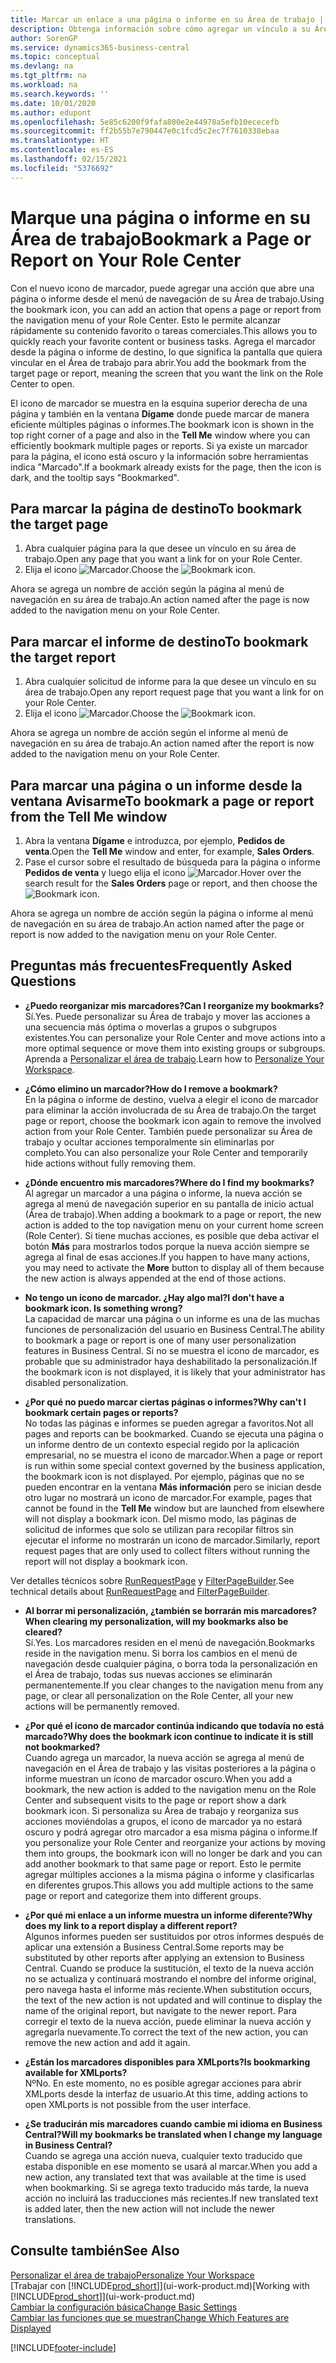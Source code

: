 ```yaml
---
title: Marcar un enlace a una página o informe en su Área de trabajo | Microsoft Docs
description: Obtenga información sobre cómo agregar un vínculo a su Área de trabajo.
author: SorenGP
ms.service: dynamics365-business-central
ms.topic: conceptual
ms.devlang: na
ms.tgt_pltfrm: na
ms.workload: na
ms.search.keywords: ''
ms.date: 10/01/2020
ms.author: edupont
ms.openlocfilehash: 5e85c6200f9fafa800e2e44978a5efb10ececefb
ms.sourcegitcommit: ff2b55b7e790447e0c1fcd5c2ec7f7610338ebaa
ms.translationtype: HT
ms.contentlocale: es-ES
ms.lasthandoff: 02/15/2021
ms.locfileid: "5376692"
---
```

# <a name="bookmark-a-page-or-report-on-your-role-center"></a><span data-ttu-id="c0324-103">Marque una página o informe en su Área de trabajo</span><span class="sxs-lookup"><span data-stu-id="c0324-103">Bookmark a Page or Report on Your Role Center</span></span>
<span data-ttu-id="c0324-104">Con el nuevo icono de marcador, puede agregar una acción que abre una página o informe desde el menú de navegación de su Área de trabajo.</span><span class="sxs-lookup"><span data-stu-id="c0324-104">Using the bookmark icon, you can add an action that opens a page or report from the navigation menu of your Role Center.</span></span> <span data-ttu-id="c0324-105">Esto le permite alcanzar rápidamente su contenido favorito o tareas comerciales.</span><span class="sxs-lookup"><span data-stu-id="c0324-105">This allows you to quickly reach your favorite content or business tasks.</span></span> <span data-ttu-id="c0324-106">Agrega el marcador desde la página o informe de destino, lo que significa la pantalla que quiera vincular en el Área de trabajo para abrir.</span><span class="sxs-lookup"><span data-stu-id="c0324-106">You add the bookmark from the target page or report, meaning the screen that you want the link on the Role Center to open.</span></span>

<span data-ttu-id="c0324-107">El icono de marcador se muestra en la esquina superior derecha de una página y también en la ventana **Dígame** donde puede marcar de manera eficiente múltiples páginas o informes.</span><span class="sxs-lookup"><span data-stu-id="c0324-107">The bookmark icon is shown in the top right corner of a page and also in the **Tell Me** window where you can efficiently bookmark multiple pages or reports.</span></span> <span data-ttu-id="c0324-108">Si ya existe un marcador para la página, el icono está oscuro y la información sobre herramientas indica "Marcado".</span><span class="sxs-lookup"><span data-stu-id="c0324-108">If a bookmark already exists for the page, then the icon is dark, and the tooltip says "Bookmarked".</span></span>

## <a name="to-bookmark-the-target-page"></a><span data-ttu-id="c0324-109">Para marcar la página de destino</span><span class="sxs-lookup"><span data-stu-id="c0324-109">To bookmark the target page</span></span>
1. <span data-ttu-id="c0324-110">Abra cualquier página para la que desee un vínculo en su área de trabajo.</span><span class="sxs-lookup"><span data-stu-id="c0324-110">Open any page that you want a link for on your Role Center.</span></span>
2. <span data-ttu-id="c0324-111">Elija el icono ![Marcador](media/ui_bookmark_icon.png "Marcador").</span><span class="sxs-lookup"><span data-stu-id="c0324-111">Choose the ![Bookmark](media/ui_bookmark_icon.png "Bookmark") icon.</span></span>

<span data-ttu-id="c0324-112">Ahora se agrega un nombre de acción según la página al menú de navegación en su área de trabajo.</span><span class="sxs-lookup"><span data-stu-id="c0324-112">An action named after the page is now added to the navigation menu on your Role Center.</span></span>

## <a name="to-bookmark-the-target-report"></a><span data-ttu-id="c0324-113">Para marcar el informe de destino</span><span class="sxs-lookup"><span data-stu-id="c0324-113">To bookmark the target report</span></span>
1. <span data-ttu-id="c0324-114">Abra cualquier solicitud de informe para la que desee un vínculo en su área de trabajo.</span><span class="sxs-lookup"><span data-stu-id="c0324-114">Open any report request page that you want a link for on your Role Center.</span></span>
2. <span data-ttu-id="c0324-115">Elija el icono ![Marcador](media/ui_bookmark_icon.png "Marcador").</span><span class="sxs-lookup"><span data-stu-id="c0324-115">Choose the ![Bookmark](media/ui_bookmark_icon.png "Bookmark") icon.</span></span>

<span data-ttu-id="c0324-116">Ahora se agrega un nombre de acción según el informe al menú de navegación en su área de trabajo.</span><span class="sxs-lookup"><span data-stu-id="c0324-116">An action named after the report is now added to the navigation menu on your Role Center.</span></span>

## <a name="to-bookmark-a-page-or-report-from-the-tell-me-window"></a><span data-ttu-id="c0324-117">Para marcar una página o un informe desde la ventana Avisarme</span><span class="sxs-lookup"><span data-stu-id="c0324-117">To bookmark a page or report from the Tell Me window</span></span>
1. <span data-ttu-id="c0324-118">Abra la ventana **Dígame** e introduzca, por ejemplo, **Pedidos de venta**.</span><span class="sxs-lookup"><span data-stu-id="c0324-118">Open the **Tell Me** window and enter, for example, **Sales Orders**.</span></span>
2. <span data-ttu-id="c0324-119">Pase el cursor sobre el resultado de búsqueda para la página o informe **Pedidos de venta** y luego elija el icono ![Marcador](media/ui_bookmark_icon.png "Marcador").</span><span class="sxs-lookup"><span data-stu-id="c0324-119">Hover over the search result for the **Sales Orders** page or report, and then choose the ![Bookmark](media/ui_bookmark_icon.png "Bookmark") icon.</span></span>

<span data-ttu-id="c0324-120">Ahora se agrega un nombre de acción según la página o informe al menú de navegación en su área de trabajo.</span><span class="sxs-lookup"><span data-stu-id="c0324-120">An action named after the page or report is now added to the navigation menu on your Role Center.</span></span>


## <a name="frequently-asked-questions"></a><span data-ttu-id="c0324-121">Preguntas más frecuentes</span><span class="sxs-lookup"><span data-stu-id="c0324-121">Frequently Asked Questions</span></span>  

- <span data-ttu-id="c0324-122">**¿Puedo reorganizar mis marcadores?**</span><span class="sxs-lookup"><span data-stu-id="c0324-122">**Can I reorganize my bookmarks?**</span></span>  
<span data-ttu-id="c0324-123">Sí.</span><span class="sxs-lookup"><span data-stu-id="c0324-123">Yes.</span></span> <span data-ttu-id="c0324-124">Puede personalizar su Área de trabajo y mover las acciones a una secuencia más óptima o moverlas a grupos o subgrupos existentes.</span><span class="sxs-lookup"><span data-stu-id="c0324-124">You can personalize your Role Center and move actions into a more optimal sequence or move them into existing groups or subgroups.</span></span>  
<span data-ttu-id="c0324-125">Aprenda a [Personalizar el área de trabajo](ui-personalization-user.md).</span><span class="sxs-lookup"><span data-stu-id="c0324-125">Learn how to [Personalize Your Workspace](ui-personalization-user.md).</span></span>

- <span data-ttu-id="c0324-126">**¿Cómo elimino un marcador?**</span><span class="sxs-lookup"><span data-stu-id="c0324-126">**How do I remove a bookmark?**</span></span>  
<span data-ttu-id="c0324-127">En la página o informe de destino, vuelva a elegir el icono de marcador para eliminar la acción involucrada de su Área de trabajo.</span><span class="sxs-lookup"><span data-stu-id="c0324-127">On the target page or report, choose the bookmark icon again to remove the involved action from your Role Center.</span></span> <span data-ttu-id="c0324-128">También puede personalizar su Área de trabajo y ocultar acciones temporalmente sin eliminarlas por completo.</span><span class="sxs-lookup"><span data-stu-id="c0324-128">You can also personalize your Role Center and temporarily hide actions without fully removing them.</span></span>

- <span data-ttu-id="c0324-129">**¿Dónde encuentro mis marcadores?**</span><span class="sxs-lookup"><span data-stu-id="c0324-129">**Where do I find my bookmarks?**</span></span>  
<span data-ttu-id="c0324-130">Al agregar un marcador a una página o informe, la nueva acción se agrega al menú de navegación superior en su pantalla de inicio actual (Área de trabajo).</span><span class="sxs-lookup"><span data-stu-id="c0324-130">When adding a bookmark to a page or report, the new action is added to the top navigation menu on your current home screen (Role Center).</span></span> <span data-ttu-id="c0324-131">Si tiene muchas acciones, es posible que deba activar el botón **Más** para mostrarlos todos porque la nueva acción siempre se agrega al final de esas acciones.</span><span class="sxs-lookup"><span data-stu-id="c0324-131">If you happen to have many actions, you may need to activate the **More** button to display all of them because the new action is always appended at the end of those actions.</span></span>
<!-- Should we add a screenshot here? -->

- <span data-ttu-id="c0324-132">**No tengo un icono de marcador. ¿Hay algo mal?**</span><span class="sxs-lookup"><span data-stu-id="c0324-132">**I don't have a bookmark icon. Is something wrong?**</span></span>  
<span data-ttu-id="c0324-133">La capacidad de marcar una página o un informe es una de las muchas funciones de personalización del usuario en Business Central.</span><span class="sxs-lookup"><span data-stu-id="c0324-133">The ability to bookmark a page or report is one of many user personalization features in Business Central.</span></span> <span data-ttu-id="c0324-134">Si no se muestra el icono de marcador, es probable que su administrador haya deshabilitado la personalización.</span><span class="sxs-lookup"><span data-stu-id="c0324-134">If the bookmark icon is not displayed, it is likely that your administrator has disabled personalization.</span></span>

- <span data-ttu-id="c0324-135">**¿Por qué no puedo marcar ciertas páginas o informes?**</span><span class="sxs-lookup"><span data-stu-id="c0324-135">**Why can't I bookmark certain pages or reports?**</span></span>  
<span data-ttu-id="c0324-136">No todas las páginas e informes se pueden agregar a favoritos.</span><span class="sxs-lookup"><span data-stu-id="c0324-136">Not all pages and reports can be bookmarked.</span></span> <span data-ttu-id="c0324-137">Cuando se ejecuta una página o un informe dentro de un contexto especial regido por la aplicación empresarial, no se muestra el icono de marcador.</span><span class="sxs-lookup"><span data-stu-id="c0324-137">When a page or report is run within some special context governed by the business application, the bookmark icon is not displayed.</span></span> <span data-ttu-id="c0324-138">Por ejemplo, páginas que no se pueden encontrar en la ventana **Más información** pero se inician desde otro lugar no mostrará un icono de marcador.</span><span class="sxs-lookup"><span data-stu-id="c0324-138">For example, pages that cannot be found in the **Tell Me** window but are launched from elsewhere will not display a bookmark icon.</span></span> <span data-ttu-id="c0324-139">Del mismo modo, las páginas de solicitud de informes que solo se utilizan para recopilar filtros sin ejecutar el informe no mostrarán un icono de marcador.</span><span class="sxs-lookup"><span data-stu-id="c0324-139">Similarly, report request pages that are only used to collect filters without running the report will not display a bookmark icon.</span></span>

<span data-ttu-id="c0324-140">Ver detalles técnicos sobre [RunRequestPage](https://docs.microsoft.com/dynamics365/business-central/dev-itpro/developer/methods-auto/report/reportinstance-runrequestpage-method) y [FilterPageBuilder](https://docs.microsoft.com/dynamics365/business-central/dev-itpro/developer/methods-auto/filterpagebuilder/filterpagebuilder-data-type).</span><span class="sxs-lookup"><span data-stu-id="c0324-140">See technical details about [RunRequestPage](https://docs.microsoft.com/dynamics365/business-central/dev-itpro/developer/methods-auto/report/reportinstance-runrequestpage-method) and [FilterPageBuilder](https://docs.microsoft.com/dynamics365/business-central/dev-itpro/developer/methods-auto/filterpagebuilder/filterpagebuilder-data-type).</span></span>

- <span data-ttu-id="c0324-141">**Al borrar mi personalización, ¿también se borrarán mis marcadores?**</span><span class="sxs-lookup"><span data-stu-id="c0324-141">**When clearing my personalization, will my bookmarks also be cleared?**</span></span>  
<span data-ttu-id="c0324-142">Sí.</span><span class="sxs-lookup"><span data-stu-id="c0324-142">Yes.</span></span> <span data-ttu-id="c0324-143">Los marcadores residen en el menú de navegación.</span><span class="sxs-lookup"><span data-stu-id="c0324-143">Bookmarks reside in the navigation menu.</span></span> <span data-ttu-id="c0324-144">Si borra los cambios en el menú de navegación desde cualquier página, o borra toda la personalización en el Área de trabajo, todas sus nuevas acciones se eliminarán permanentemente.</span><span class="sxs-lookup"><span data-stu-id="c0324-144">If you clear changes to the navigation menu from any page, or clear all personalization on the Role Center, all your new actions will be permanently removed.</span></span>

- <span data-ttu-id="c0324-145">**¿Por qué el icono de marcador continúa indicando que todavía no está marcado?**</span><span class="sxs-lookup"><span data-stu-id="c0324-145">**Why does the bookmark icon continue to indicate it is still not bookmarked?**</span></span>  
<span data-ttu-id="c0324-146">Cuando agrega un marcador, la nueva acción se agrega al menú de navegación en el Área de trabajo y las visitas posteriores a la página o informe muestran un ícono de marcador oscuro.</span><span class="sxs-lookup"><span data-stu-id="c0324-146">When you add a bookmark, the new action is added to the navigation menu on the Role Center and subsequent visits to the page or report show a dark bookmark icon.</span></span> <span data-ttu-id="c0324-147">Si personaliza su Área de trabajo y reorganiza sus acciones moviéndolas a grupos, el icono de marcador ya no estará oscuro y podrá agregar otro marcador a esa misma página o informe.</span><span class="sxs-lookup"><span data-stu-id="c0324-147">If you personalize your Role Center and reorganize your actions by moving them into groups, the bookmark icon will no longer be dark and you can add another bookmark to that same page or report.</span></span> <span data-ttu-id="c0324-148">Esto le permite agregar múltiples acciones a la misma página o informe y clasificarlas en diferentes grupos.</span><span class="sxs-lookup"><span data-stu-id="c0324-148">This allows you add multiple actions to the same page or report and categorize them into different groups.</span></span>

- <span data-ttu-id="c0324-149">**¿Por qué mi enlace a un informe muestra un informe diferente?**</span><span class="sxs-lookup"><span data-stu-id="c0324-149">**Why does my link to a report display a different report?**</span></span>  
<span data-ttu-id="c0324-150">Algunos informes pueden ser sustituidos por otros informes después de aplicar una extensión a Business Central.</span><span class="sxs-lookup"><span data-stu-id="c0324-150">Some reports may be substituted by other reports after applying an extension to Business Central.</span></span> <span data-ttu-id="c0324-151">Cuando se produce la sustitución, el texto de la nueva acción no se actualiza y continuará mostrando el nombre del informe original, pero navega hasta el informe más reciente.</span><span class="sxs-lookup"><span data-stu-id="c0324-151">When substitution occurs, the text of the new action is not updated and will continue to display the name of the original report, but navigate to the newer report.</span></span> <span data-ttu-id="c0324-152">Para corregir el texto de la nueva acción, puede eliminar la nueva acción y agregarla nuevamente.</span><span class="sxs-lookup"><span data-stu-id="c0324-152">To correct the text of the new action, you can remove the new action and add it again.</span></span>
<!-- For more information on report substitution, see this link UNAVAILABLE AT THIS TIME -->

- <span data-ttu-id="c0324-153">**¿Están los marcadores disponibles para XMLports?**</span><span class="sxs-lookup"><span data-stu-id="c0324-153">**Is bookmarking available for XMLports?**</span></span>  
<span data-ttu-id="c0324-154">Nº</span><span class="sxs-lookup"><span data-stu-id="c0324-154">No.</span></span> <span data-ttu-id="c0324-155">En este momento, no es posible agregar acciones para abrir XMLports desde la interfaz de usuario.</span><span class="sxs-lookup"><span data-stu-id="c0324-155">At this time, adding actions to open XMLports is not possible from the user interface.</span></span>

- <span data-ttu-id="c0324-156">**¿Se traducirán mis marcadores cuando cambie mi idioma en Business Central?**</span><span class="sxs-lookup"><span data-stu-id="c0324-156">**Will my bookmarks be translated when I change my language in Business Central?**</span></span>  
<span data-ttu-id="c0324-157">Cuando se agrega una acción nueva, cualquier texto traducido que estaba disponible en ese momento se usará al marcar.</span><span class="sxs-lookup"><span data-stu-id="c0324-157">When you add a new action, any translated text that was available at the time is used when bookmarking.</span></span> <span data-ttu-id="c0324-158">Si se agrega texto traducido más tarde, la nueva acción no incluirá las traducciones más recientes.</span><span class="sxs-lookup"><span data-stu-id="c0324-158">If new translated text is added later, then the new action will not include the newer translations.</span></span>


## <a name="see-also"></a><span data-ttu-id="c0324-159">Consulte también</span><span class="sxs-lookup"><span data-stu-id="c0324-159">See Also</span></span>
[<span data-ttu-id="c0324-160">Personalizar el área de trabajo</span><span class="sxs-lookup"><span data-stu-id="c0324-160">Personalize Your Workspace</span></span>](ui-personalization-user.md)  
<span data-ttu-id="c0324-161">[Trabajar con [!INCLUDE[prod_short](includes/prod_short.md)]](ui-work-product.md)</span><span class="sxs-lookup"><span data-stu-id="c0324-161">[Working with [!INCLUDE[prod_short](includes/prod_short.md)]](ui-work-product.md)</span></span>  
[<span data-ttu-id="c0324-162">Cambiar la configuración básica</span><span class="sxs-lookup"><span data-stu-id="c0324-162">Change Basic Settings</span></span>](ui-change-basic-settings.md)  
[<span data-ttu-id="c0324-163">Cambiar las funciones que se muestran</span><span class="sxs-lookup"><span data-stu-id="c0324-163">Change Which Features are Displayed</span></span>](ui-experiences.md)  


[!INCLUDE[footer-include](includes/footer-banner.md)]